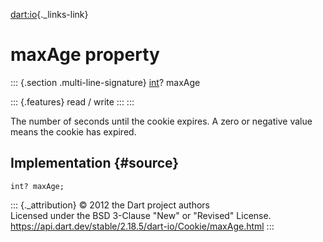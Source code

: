 [dart:io](../../dart-io/dart-io-library){._links-link}

maxAge property
===============

::: {.section .multi-line-signature}
[int](../../dart-core/int-class)? maxAge

::: {.features}
read / write
:::
:::

The number of seconds until the cookie expires. A zero or negative value
means the cookie has expired.

Implementation {#source}
--------------

``` {.language-dart data-language="dart"}
int? maxAge;
```

::: {._attribution}
© 2012 the Dart project authors\
Licensed under the BSD 3-Clause \"New\" or \"Revised\" License.\
<https://api.dart.dev/stable/2.18.5/dart-io/Cookie/maxAge.html>
:::
